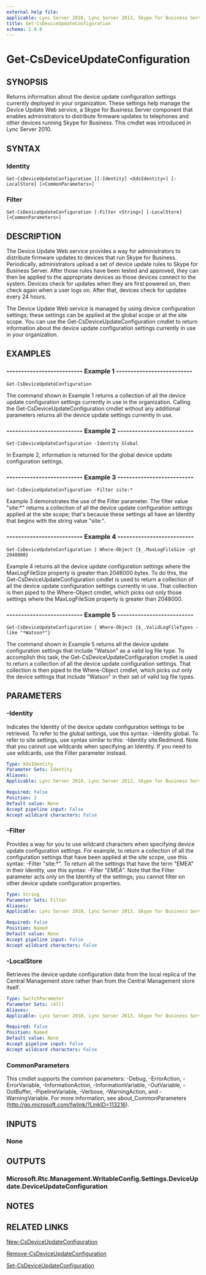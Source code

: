 ```yaml
---
external help file: 
applicable: Lync Server 2010, Lync Server 2013, Skype for Business Server 2015, Skype for Business Server 2019
title: Get-CsDeviceUpdateConfiguration
schema: 2.0.0
---
```


# Get-CsDeviceUpdateConfiguration

## SYNOPSIS
Returns information about the device update configuration settings currently deployed in your organization.
These settings help manage the Device Update Web service, a Skype for Business Server component that enables administrators to distribute firmware updates to telephones and other devices running Skype for Business.
This cmdlet was introduced in Lync Server 2010.


## SYNTAX

### Identity
```
Get-CsDeviceUpdateConfiguration [[-Identity] <XdsIdentity>] [-LocalStore] [<CommonParameters>]
```

### Filter
```
Get-CsDeviceUpdateConfiguration [-Filter <String>] [-LocalStore] [<CommonParameters>]
```

## DESCRIPTION
The Device Update Web service provides a way for administrators to distribute firmware updates to devices that run Skype for Business.
Periodically, administrators upload a set of device update rules to Skype for Business Server.
After those rules have been tested and approved, they can then be applied to the appropriate devices as those devices connect to the system.
Devices check for updates when they are first powered on, then check again when a user logs on.
After that, devices check for updates every 24 hours.

The Device Update Web service is managed by using device configuration settings; these settings can be applied at the global scope or at the site scope.
You can use the Get-CsDeviceUpdateConfiguration cmdlet to return information about the device update configuration settings currently in use in your organization.


## EXAMPLES

### -------------------------- Example 1 --------------------------
```
Get-CsDeviceUpdateConfiguration
```

The command shown in Example 1 returns a collection of all the device update configuration settings currently in use in the organization.
Calling the Get-CsDeviceUpdateConfiguration cmdlet without any additional parameters returns all the device update settings currently in use.

### -------------------------- Example 2 --------------------------
```
Get-CsDeviceUpdateConfiguration -Identity Global
```

In Example 2, information is returned for the global device update configuration settings.

### -------------------------- Example 3 --------------------------
```
Get-CsDeviceUpdateConfiguration -Filter site:*
```

Example 3 demonstrates the use of the Filter parameter.
The filter value "site:*" returns a collection of all the device update configuration settings applied at the site scope; that's because these settings all have an Identity that begins with the string value "site:".

### -------------------------- Example 4 --------------------------
```
Get-CsDeviceUpdateConfiguration | Where-Object {$_.MaxLogFileSize -gt 2048000}
```

Example 4 returns all the device update configuration settings where the MaxLogFileSize property is greater than 2048000 bytes.
To do this, the Get-CsDeviceUpdateConfiguration cmdlet is used to return a collection of all the device update configuration settings currently in use.
That collection is then piped to the Where-Object cmdlet, which picks out only those settings where the MaxLogFileSize property is greater than 2048000.

### -------------------------- Example 5 --------------------------
```
Get-CsDeviceUpdateConfiguration | Where-Object {$_.ValidLogFileTypes -like "*Watson*"}
```

The command shown in Example 5 returns all the device update configuration settings that include "Watson" as a valid log file type.
To accomplish this task, the Get-CsDeviceUpdateConfiguration cmdlet is used to return a collection of all the device update configuration settings.
That collection is then piped to the Where-Object cmdlet, which picks out only the device settings that include "Watson" in their set of valid log file types.


## PARAMETERS

### -Identity
Indicates the Identity of the device update configuration settings to be retrieved.
To refer to the global settings, use this syntax: -Identity global.
To refer to site settings, use syntax similar to this: -Identity site:Redmond.
Note that you cannot use wildcards when specifying an Identity.
If you need to use wildcards, use the Filter parameter instead.

```yaml
Type: XdsIdentity
Parameter Sets: Identity
Aliases: 
Applicable: Lync Server 2010, Lync Server 2013, Skype for Business Server 2015

Required: False
Position: 2
Default value: None
Accept pipeline input: False
Accept wildcard characters: False
```

### -Filter
Provides a way for you to use wildcard characters when specifying device update configuration settings.
For example, to return a collection of all the configuration settings that have been applied at the site scope, use this syntax: -Filter "site:*".
To return all the settings that have the term "EMEA" in their Identity, use this syntax: -Filter "*EMEA*".
Note that the Filter parameter acts only on the Identity of the settings; you cannot filter on other device update configuration properties.

```yaml
Type: String
Parameter Sets: Filter
Aliases: 
Applicable: Lync Server 2010, Lync Server 2013, Skype for Business Server 2015

Required: False
Position: Named
Default value: None
Accept pipeline input: False
Accept wildcard characters: False
```

### -LocalStore
Retrieves the device update configuration data from the local replica of the Central Management store rather than from the Central Management store itself.

```yaml
Type: SwitchParameter
Parameter Sets: (All)
Aliases: 
Applicable: Lync Server 2010, Lync Server 2013, Skype for Business Server 2015

Required: False
Position: Named
Default value: None
Accept pipeline input: False
Accept wildcard characters: False
```

### CommonParameters
This cmdlet supports the common parameters: -Debug, -ErrorAction, -ErrorVariable, -InformationAction, -InformationVariable, -OutVariable, -OutBuffer, -PipelineVariable, -Verbose, -WarningAction, and -WarningVariable. For more information, see about_CommonParameters (http://go.microsoft.com/fwlink/?LinkID=113216).


## INPUTS

### None


## OUTPUTS

### Microsoft.Rtc.Management.WritableConfig.Settings.DeviceUpdate.DeviceUpdateConfiguration


## NOTES


## RELATED LINKS

[New-CsDeviceUpdateConfiguration](New-CsDeviceUpdateConfiguration.md)

[Remove-CsDeviceUpdateConfiguration](Remove-CsDeviceUpdateConfiguration.md)

[Set-CsDeviceUpdateConfiguration](Set-CsDeviceUpdateConfiguration.md)
